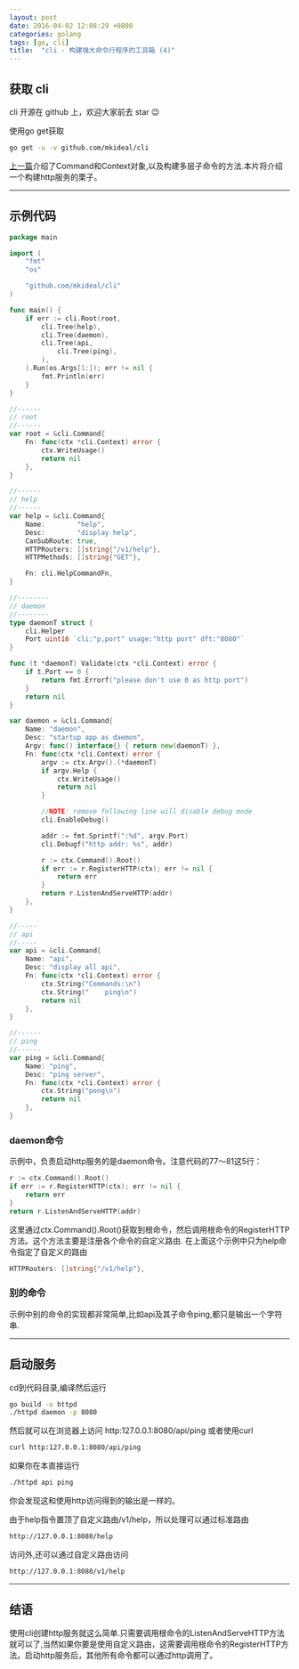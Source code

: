 ```yaml
---
layout: post
date: 2016-04-02 12:08:29 +0800
categories: golang
tags: [go, cli]
title:  "cli - 构建强大命令行程序的工具箱 (4)"
---
```


## 获取 cli

cli 开源在 github 上，欢迎大家前去 star :wink:

使用go get获取

```sh
go get -u -v github.com/mkideal/cli
```

[上一篇](/golang/cli-3.html)介绍了Command和Context对象,以及构建多层子命令的方法.本片将介绍一个构建http服务的栗子。

---

## 示例代码

```go
package main

import (
	"fmt"
	"os"

	"github.com/mkideal/cli"
)

func main() {
	if err := cli.Root(root,
		cli.Tree(help),
		cli.Tree(daemon),
		cli.Tree(api,
			cli.Tree(ping),
		),
	).Run(os.Args[1:]); err != nil {
		fmt.Println(err)
	}
}

//------
// root
//------
var root = &cli.Command{
	Fn: func(ctx *cli.Context) error {
		ctx.WriteUsage()
		return nil
	},
}

//------
// help
//------
var help = &cli.Command{
	Name:        "help",
	Desc:        "display help",
	CanSubRoute: true,
	HTTPRouters: []string{"/v1/help"},
	HTTPMethods: []string{"GET"},

	Fn: cli.HelpCommandFn,
}

//--------
// daemon
//--------
type daemonT struct {
	cli.Helper
	Port uint16 `cli:"p,port" usage:"http port" dft:"8080"`
}

func (t *daemonT) Validate(ctx *cli.Context) error {
	if t.Port == 0 {
		return fmt.Errorf("please don't use 0 as http port")
	}
	return nil
}

var daemon = &cli.Command{
	Name: "daemon",
	Desc: "startup app as daemon",
	Argv: func() interface{} { return new(daemonT) },
	Fn: func(ctx *cli.Context) error {
		argv := ctx.Argv().(*daemonT)
		if argv.Help {
			ctx.WriteUsage()
			return nil
		}

		//NOTE: remove following line will disable debug mode
		cli.EnableDebug()

		addr := fmt.Sprintf(":%d", argv.Port)
		cli.Debugf("http addr: %s", addr)

		r := ctx.Command().Root()
		if err := r.RegisterHTTP(ctx); err != nil {
			return err
		}
		return r.ListenAndServeHTTP(addr)
	},
}

//-----
// api
//-----
var api = &cli.Command{
	Name: "api",
	Desc: "display all api",
	Fn: func(ctx *cli.Context) error {
		ctx.String("Commands:\n")
		ctx.String("    ping\n")
		return nil
	},
}

//------
// ping
//------
var ping = &cli.Command{
	Name: "ping",
	Desc: "ping server",
	Fn: func(ctx *cli.Context) error {
		ctx.String("pong\n")
		return nil
	},
}
```

### daemon命令

示例中，负责启动http服务的是daemon命令。注意代码的77～81这5行：


```go
r := ctx.Command().Root()
if err := r.RegisterHTTP(ctx); err != nil {
	return err
}
return r.ListenAndServeHTTP(addr)
```

这里通过ctx.Command().Root()获取到根命令，然后调用根命令的RegisterHTTP方法。这个方法主要是注册各个命令的自定义路由. 在上面这个示例中只为help命令指定了自定义的路由

```go
HTTPRouters: []string{"/v1/help"},
```

### 别的命令

示例中别的命令的实现都非常简单,比如api及其子命令ping,都只是输出一个字符串.

---

## 启动服务

cd到代码目录,编译然后运行

```sh
go build -o httpd
./httpd daemon -p 8080
```

然后就可以在浏览器上访问 http:127.0.0.1:8080/api/ping 或者使用curl

```sh
curl http:127.0.0.1:8080/api/ping
```

如果你在本直接运行

```sh
./httpd api ping
```

你会发现这和使用http访问得到的输出是一样的。

由于help指令置顶了自定义路由/v1/help，所以处理可以通过标准路由

```sh
http://127.0.0.1:8080/help
```

访问外,还可以通过自定义路由访问

```sh
http://127.0.0.1:8080/v1/help
```

---

## 结语

使用cli创建http服务就这么简单.只需要调用根命令的ListenAndServeHTTP方法就可以了,当然如果你要是使用自定义路由，这需要调用根命令的RegisterHTTP方法。启动http服务后，其他所有命令都可以通过http调用了。
